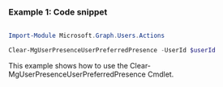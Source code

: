 ### Example 1: Code snippet

```powershell

Import-Module Microsoft.Graph.Users.Actions

Clear-MgUserPresenceUserPreferredPresence -UserId $userId

```
This example shows how to use the Clear-MgUserPresenceUserPreferredPresence Cmdlet.

